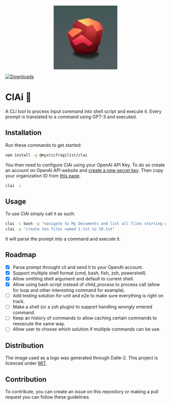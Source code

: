 <p align="center">
  <img src="https://github.com/MysticFragilist/ClAi/blob/master/logo.png" width="200" height="200" align="middle" />
</p>

[![Downloads](https://img.shields.io/npm/dt/@mysticfragilist/clai)](https://img.shields.io/npm/dt/@mysticfragilist/clai)


# ClAi :rocket:
A CLI tool to process input command into shell script and execute it. Every prompt is translated to a command using GPT-3 and executed. 

## Installation
Run these commands to get started:
```bash
npm install -g @mysticfragilist/clai
```
You then need to configure ClAi using your OpenAI API Key. To do so create an account on OpenAI API website and [create a new secret key](https://beta.openai.com/account/api-keys). Then copy your organization ID from [this page](https://beta.openai.com/account/org-settings).
```bash
clai -c
```

## Usage
To use ClAi simply call it as such:
```bash
clai -s bash -p "navigate to My Documents and list all files starting with 'a'"
clai -p "create ten files named 1.txt to 10.txt"
```

It will parse the prompt into a command and execute it.

## Roadmap
- [x] Parse prompt throught cli and send it to your OpenAI account.
- [x] Support multiple shell format (cmd, bash, fish, zsh, powershell)
- [x] Allow omitting shell argument and default to current shell.
- [x] Allow using bash script instead of child_process to process call (allow for loop and other interesting command for example).
- [ ] Add testing solution for unit and e2e to make sure everything is right on track.
- [ ] Make a shell (or a zsh plugin) to support handling wrongly entered command.
- [ ] Keep an history of commands to allow caching certain commands to reexecute the same way.
- [ ] Allow user to choose which solution if multiple commands can be use.

## Distribution

The image used as a logo was generated through Dalle-2. This project is licenced under [MIT](./LICENCE.md).

## Contribution

To contribute, you can create an issue on this repository or making a pull request you can follow these guidelines.
